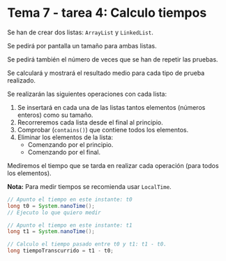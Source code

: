 # Tema 7 - tarea 4: Calculo tiempos

Se han de crear dos listas: `ArrayList` y `LinkedList`.

Se pedirá por pantalla un tamaño para ambas listas.

Se pedirá también el número de veces que se han de repetir las pruebas.

Se calculará y mostrará el resultado medio para cada tipo de prueba realizado.

Se realizarán las siguientes operaciones con cada lista:

1. Se insertará en cada una de las listas tantos elementos (números enteros) como su tamaño.
2. Recorreremos cada lista desde el final al principio.
3. Comprobar (`contains()`) que contiene todos los elementos.
4. Eliminar los elementos de la lista:
   * Comenzando por el principio.
   * Comenzando por el final.

Mediremos el tiempo que se tarda en realizar cada operación (para todos los elementos).

**Nota:** Para medir tiempos se recomienda usar `LocalTime`.

```java
// Apunto el tiempo en este instante: t0
long t0 = System.nanoTime();
// Ejecuto lo que quiero medir

// Apunto el tiempo en este instante: t1
long t1 = System.nanoTime();

// Calculo el tiempo pasado entre t0 y t1: t1 - t0.
long tiempoTranscurrido = t1 - t0;
```
